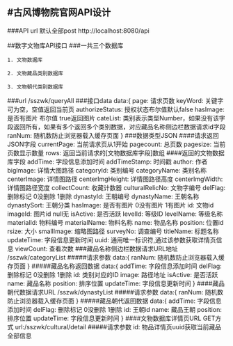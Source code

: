 #古风博物院官网API设计
----------
###API url 默认全部post
	http://localhost:8080/api

##数字文物库API接口
###一共三个数据库
```
1. 文物数据库
```
```
2. 文物藏品类别数据库
```
```
3. 文物朝代类别数据库
```
###url
	/sszwk/queryAll
###接口data
	data:{
	page: 请求页数
	keyWord: 关键字可为空，空值返回当前页
	authorizeStatus: 授权状态布尔值默认false
	hasImage: 是否有图片 布尔值 true返回图片
	cateList: 类别表示类型Number，如果没有该字段返回所有，如果有多个返回多个类别数据，对应藏品名称侧边栏数据请求id字段
	ranNum: 随机数防止浏览器载入缓存页面
	}
###数据类型JSON
####请求返回JSON字段
	currentPage: 当前请求页从1开始
	pagecount: 总页数
	pagesize: 当前页数显示数量
	rows: 返回当前请求的[文物数据库字段]数组
####返回的文物数据库字段
	addTime: 字段信息添加时间
	addTimeStamp: 时间戳
	author: 作者
	bigImage: 详情大图路径
	categoryId: 类别编号
	categoryName: 类别名称
	centerImage: 详情图路径
	centerImgHeight: 详情图路径高度
	centerImgWidth: 详情图路径宽度
	collectCount: 收藏计数器
	culturalRelicNo: 文物字编号
	delFlag: 删除标记 0没删除 1删除
	dynastyId: 王朝编号
	dynastyName: 王朝名称
	dynastySort: 王朝分类
	hasImage: 是否有图片 0没有图片 1有图片
	id: 文物id
	imageId: 图片id null无
	isActive: 是否活跃
	levelId: 等级ID
	levelName: 等级名称
	materialId: 物料编号
	materialName: 物料名称
	name: 物品名称
	position: 位置id
	rsize: 大小
	smallImage: 缩略图路径
	surveyNo: 调查编号
	titleName: 标题名称
	updateTime: 字段信息更新时间
	uuid: 通用唯一标识符,通过该参数获取详情页信息
	viewCount: 查看次数
###藏品名称侧边栏数据请求URL地址
	/sszwk/categoryList
#####请求参数
	data:{
	ranNum: 随机数防止浏览器载入缓存页面
	}
#####藏品名称返回数据
	data:{
	addTime: 字段信息添加时间
	delFlag: 删除标记 0没删除 1删除
	id: 类别对应的ID
	image: 路径地址
	isActive: 是否活跃
	name: 藏品名称
	position: 排序位置
	updateTime: 字段信息更新时间
	}
####藏品朝代数据请求URL
	/sszwk/dynastyList
#####请求参数
	data:{
	ranNum: 随机数防止浏览器载入缓存页面
	}
#####藏品朝代返回数据
	data:{
	addTime: 字段信息添加时间
	delFlag: 删除标记 0没删除 1删除
	id: 王朝id
	name: 藏品王朝
	position: 排序位置
	updateTime:  字段信息更新时间
	}
####文物数据库详情页URL
	GET方式
	url:/sszwk/cultural/detail
#####请求参数
	id: 物品详情页uuid获取当前藏品全部信息



